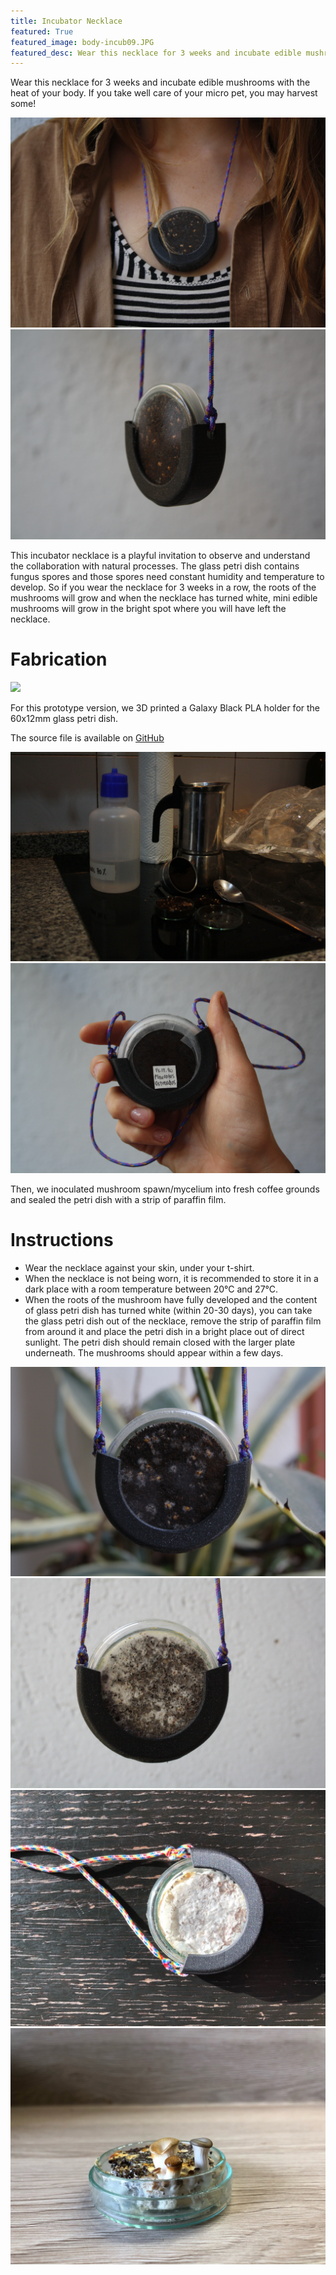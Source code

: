 ```yaml
---
title: Incubator Necklace
featured: True
featured_image: body-incub09.JPG
featured_desc: Wear this necklace for 3 weeks and incubate edible mushrooms with the heat of your body ☯
---
```


Wear this necklace for 3 weeks and incubate edible mushrooms with the heat of your body. If you take well care of your micro pet, you may harvest some!

<!-- <button class="snipcart-add-item"
  data-item-id="incubator-necklace"
  data-item-price="26.00"
  data-item-url="/incubator-necklace.html"
  data-item-description="Wear this necklace for 3 weeks and incubate edible mushrooms with the heat of your body. If you take well care of your micro pet, you may harvest some!"
  data-item-image="medias/incubator-necklace-body-incub03.JPG"
  data-item-name="Incubator Necklace">
  Add to cart
</button> -->


![](body-incub01.JPG)
![](body-incub03.JPG)

This incubator necklace is a playful invitation to observe and understand the collaboration with natural processes. The glass petri dish contains fungus spores and those spores need constant humidity and temperature to develop. So if you wear the necklace for 3 weeks in a row, the roots of the mushrooms will grow and when the necklace has turned white, mini edible mushrooms will grow in the bright spot where you will have left the necklace.

# Fabrication

![](body-incub07.JPG)

For this prototype version, we 3D printed a Galaxy Black PLA holder for the 60x12mm glass petri dish.

The source file is available on [GitHub](https://github.com/domingoclub/incubator-necklace)


![](body-incub08.JPG)
![](body-incub04.JPG)

Then, we inoculated mushroom spawn/mycelium into fresh coffee grounds and sealed the petri dish with a strip of paraffin film.


# Instructions

- Wear the necklace against your skin, under your t-shirt.
- When the necklace is not being worn, it is recommended to store it in a dark place with a room temperature between 20°C and 27°C.
- When the roots of the mushroom have fully developed and the content of glass petri dish has turned white (within 20-30 days), you can take the glass petri dish out of the necklace, remove the strip of paraffin film from around it and place the petri dish in a bright place out of direct sunlight. The petri dish should remain closed with the larger plate underneath. The mushrooms should appear within a few days.

![](body-incub05.JPG)
![](body-incub09.JPG)
![](melina-02.JPG)
![](melina-03.jpg)
